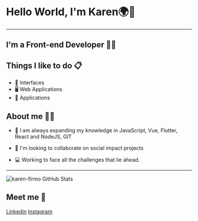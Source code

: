 # Hello World, I'm Karen🌍👋

---- 


## I'm a Front-end Developer 👩‍💻 

## Things I like to do 📋

- 🎨 Interfaces 
- 🖥 Web Applications
- 📱 Applications

## About me 🙋‍♀️


- 🌱 I am always expanding my knowledge in JavaScript, Vue, Flutter, React 
   and NodeJS, GIT

- 👯 I'm looking to collaborate on social impact projects

- 💻 Working to face all the challenges that lie ahead.



----
                                
![karen-firmo GitHub Stats](https://github-readme-stats.vercel.app/api?username=karen-firmo&show_icons=true)



## Meet me 💬 

[Linkedin](https://www.linkedin.com/in/ester-karen//licenses/Linkedin/)
[Instagram](https://www.instagram.com/esterfirmo_//licenses/Instagram)
